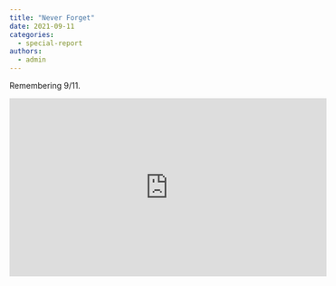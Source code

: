 ```yaml
---
title: "Never Forget"
date: 2021-09-11
categories: 
  - special-report
authors: 
  - admin
---
```


Remembering 9/11.

<iframe width="560" height="315" src="https://www.youtube.com/embed/RNXLP3WH7KQ" frameborder="0" allow="accelerometer; autoplay; clipboard-write; encrypted-media; gyroscope; picture-in-picture" allowfullscreen></iframe>
